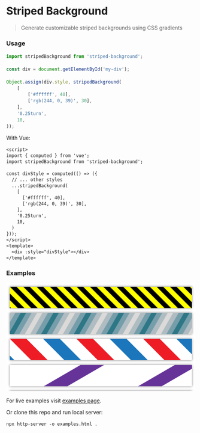 # Striped Background

> Generate customizable striped backgrounds using CSS gradients

### Usage

```js
import stripedBackground from 'striped-background';

const div = document.getElementById('my-div');

Object.assign(div.style, stripedBackground(
    [
        ['#ffffff', 40],
        ['rgb(244, 0, 39)', 30],
    ],
    '0.25turn',
    10,
));
```

With Vue:

```vue
<script>
import { computed } from 'vue';
import stripedBackground from 'striped-background';

const divStyle = computed(() => ({
  // ... other styles
  ...stripedBackground(
    [
      ['#ffffff', 40],
      ['rgb(244, 0, 39)', 30],
    ],
    '0.25turn',
    10,
  )
}));
</script>
<template>
  <div :style="divStyle"></div>
</template>
```

### Examples

![Example image](example.png)

For live examples visit [examples page](https://downace.github.io/striped-background/examples.html).

Or clone this repo and run local server:

```shell
npx http-server -o examples.html .
```
